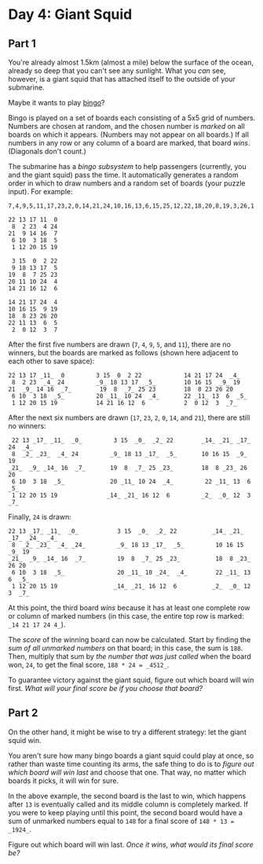 # Day 4: Giant Squid


## Part 1
You're already almost 1.5km (almost a mile) below the surface of the ocean,
already so deep that you can't see any sunlight. What you _can_ see, however,
is a giant squid that has attached itself to the outside of your submarine.

Maybe it wants to play
[bingo](https://en.wikipedia.org/wiki/Bingo_\(American_version\))?

Bingo is played on a set of boards each consisting of a 5x5 grid of numbers.
Numbers are chosen at random, and the chosen number is _marked_ on all boards
on which it appears. (Numbers may not appear on all boards.) If all numbers in
any row or any column of a board are marked, that board _wins_. (Diagonals
don't count.)

The submarine has a _bingo subsystem_ to help passengers (currently, you and
the giant squid) pass the time. It automatically generates a random order in
which to draw numbers and a random set of boards (your puzzle input). For
example:

    
    
    7,4,9,5,11,17,23,2,0,14,21,24,10,16,13,6,15,25,12,22,18,20,8,19,3,26,1
    
    22 13 17 11  0
     8  2 23  4 24
    21  9 14 16  7
     6 10  3 18  5
     1 12 20 15 19
    
     3 15  0  2 22
     9 18 13 17  5
    19  8  7 25 23
    20 11 10 24  4
    14 21 16 12  6
    
    14 21 17 24  4
    10 16 15  9 19
    18  8 23 26 20
    22 11 13  6  5
     2  0 12  3  7
    

After the first five numbers are drawn (`7`, `4`, `9`, `5`, and `11`), there
are no winners, but the boards are marked as follows (shown here adjacent to
each other to save space):

    
    
    22 13 17 _11_  0         3 15  0  2 22            14 21 17 24  _4_
     8  2 23  _4_ 24         _9_ 18 13 17  _5_        10 16 15  _9_ 19
    21  _9_ 14 16  _7_        19  8  _7_ 25 23        18  8 23 26 20
     6 10  3 18  _5_         20 _11_ 10 24  _4_       22 _11_ 13  6  _5_
     1 12 20 15 19           14 21 16 12  6           2  0 12  3  _7_
    

After the next six numbers are drawn (`17`, `23`, `2`, `0`, `14`, and `21`),
there are still no winners:

    
    
     22 13 _17_ _11_  _0_         3 15  _0_  _2_ 22        _14_ _21_ _17_ 24  _4_
     8  _2_ _23_  _4_ 24         _9_ 18 13 _17_  _5_       10 16 15  _9_ 19
    _21_  _9_ _14_ 16  _7_       19  8  _7_ 25 _23_        18  8 _23_ 26 20
     6 10  3 18  _5_             20 _11_ 10 24  _4_         22 _11_ 13  6  _5_
     1 12 20 15 19              _14_ _21_ 16 12  6         _2_  _0_ 12  3  _7_
    

Finally, `24` is drawn:

    
    
    22 13 _17_ _11_  _0_           3 15  _0_  _2_ 22          _14_ _21_ _17_ _24_  _4_
     8  _2_ _23_  _4_ _24_         _9_ 18 13 _17_  _5_         10 16 15  _9_ 19
    _21_  _9_ _14_ 16  _7_         19  8  _7_ 25 _23_          18  8 _23_ 26 20
     6 10  3 18  _5_               20 _11_ 10 _24_  _4_        22 _11_ 13  6  _5_
     1 12 20 15 19                _14_ _21_ 16 12  6          _2_  _0_ 12  3  _7_
    

At this point, the third board _wins_ because it has at least one complete row
or column of marked numbers (in this case, the entire top row is marked: `_14
21 17 24 4_`).

The _score_ of the winning board can now be calculated. Start by finding the
_sum of all unmarked numbers_ on that board; in this case, the sum is `188`.
Then, multiply that sum by _the number that was just called_ when the board
won, `24`, to get the final score, `188 * 24 = _4512_`.

To guarantee victory against the giant squid, figure out which board will win
first. _What will your final score be if you choose that board?_




## Part 2


On the other hand, it might be wise to try a different strategy: let the giant
squid win.

You aren't sure how many bingo boards a giant squid could play at once, so
rather than waste time counting its arms, the safe thing to do is to _figure
out which board will win last_ and choose that one. That way, no matter which
boards it picks, it will win for sure.

In the above example, the second board is the last to win, which happens after
`13` is eventually called and its middle column is completely marked. If you
were to keep playing until this point, the second board would have a sum of
unmarked numbers equal to `148` for a final score of `148 * 13 = _1924_`.

Figure out which board will win last. _Once it wins, what would its final
score be?_


